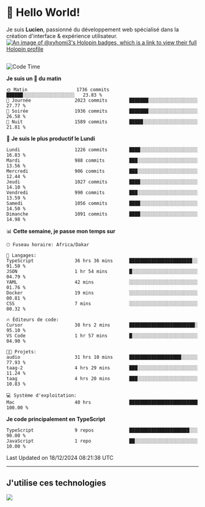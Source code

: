 # 👋 Hello World!

Je suis **Lucien**, passionné du développement web spécialisé dans la création d'interface & expérience utilisateur.
[![An image of @xyhomi3's Holopin badges, which is a link to view their full Holopin profile](https://holopin.me/xyhomi3)](https://holopin.io/@xyhomi3)

##

<!--START_SECTION:waka-->
![Code Time](http://img.shields.io/badge/Code%20Time-2%2C812%20hrs%2024%20mins-blue)

**Je suis un 🐤 du matin** 

```text
🌞 Matin                  1736 commits        ██████░░░░░░░░░░░░░░░░░░░   23.83 % 
🌆 Journée                2023 commits        ███████░░░░░░░░░░░░░░░░░░   27.77 % 
🌃 Soirée                 1936 commits        ███████░░░░░░░░░░░░░░░░░░   26.58 % 
🌙 Nuit                   1589 commits        █████░░░░░░░░░░░░░░░░░░░░   21.81 % 
```
📅 **Je suis le plus productif le Lundi** 

```text
Lundi                    1226 commits        ████░░░░░░░░░░░░░░░░░░░░░   16.83 % 
Mardi                    988 commits         ███░░░░░░░░░░░░░░░░░░░░░░   13.56 % 
Mercredi                 906 commits         ███░░░░░░░░░░░░░░░░░░░░░░   12.44 % 
Jeudi                    1027 commits        ████░░░░░░░░░░░░░░░░░░░░░   14.10 % 
Vendredi                 990 commits         ███░░░░░░░░░░░░░░░░░░░░░░   13.59 % 
Samedi                   1056 commits        ████░░░░░░░░░░░░░░░░░░░░░   14.50 % 
Dimanche                 1091 commits        ████░░░░░░░░░░░░░░░░░░░░░   14.98 % 
```


📊 **Cette semaine, je passe mon temps sur** 

```text
🕑︎ Fuseau horaire: Africa/Dakar

💬 Langages: 
TypeScript               36 hrs 36 mins      ███████████████████████░░   91.50 % 
JSON                     1 hr 54 mins        █░░░░░░░░░░░░░░░░░░░░░░░░   04.79 % 
YAML                     42 mins             ░░░░░░░░░░░░░░░░░░░░░░░░░   01.76 % 
Docker                   19 mins             ░░░░░░░░░░░░░░░░░░░░░░░░░   00.81 % 
CSS                      7 mins              ░░░░░░░░░░░░░░░░░░░░░░░░░   00.32 % 

🔥 Éditeurs de code: 
Cursor                   38 hrs 2 mins       ████████████████████████░   95.10 % 
VS Code                  1 hr 57 mins        █░░░░░░░░░░░░░░░░░░░░░░░░   04.90 % 

🐱‍💻 Projets: 
audio                    31 hrs 10 mins      ███████████████████░░░░░░   77.93 % 
taag-2                   4 hrs 29 mins       ███░░░░░░░░░░░░░░░░░░░░░░   11.24 % 
taag                     4 hrs 20 mins       ███░░░░░░░░░░░░░░░░░░░░░░   10.83 % 

💻 Système d'exploitation: 
Mac                      40 hrs              █████████████████████████   100.00 % 
```

**Je code principalement en TypeScript** 

```text
TypeScript               9 repos             ██████████████████████░░░   90.00 % 
JavaScript               1 repo              ██░░░░░░░░░░░░░░░░░░░░░░░   10.00 % 
```




 Last Updated on 18/12/2024 08:21:38 UTC
<!--END_SECTION:waka-->
---

## J'utilise ces technologies

<p align="left">
  <a href="https://skillicons.dev">
    <img src="https://skillicons.dev/icons?i=ts,js,md,scss,tailwind,react,docker,express,astro,vite,nextjs,vercel,figma,ableton" />
  </a>
</p>

